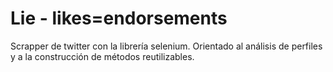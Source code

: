 # Lie - likes=endorsements

Scrapper de twitter con la librería selenium. Orientado al análisis de perfiles y a la construcción de métodos reutilizables.
